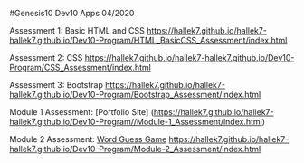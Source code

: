 #Genesis10 Dev10 Apps 04/2020

Assessment 1: Basic HTML and CSS
https://hallek7.github.io/hallek7-hallek7.github.io/Dev10-Program/HTML_BasicCSS_Assessment/index.html

Assessment 2: CSS
https://hallek7.github.io/hallek7-hallek7.github.io/Dev10-Program/CSS_Assessment/index.html

Assessment 3: Bootstrap
https://hallek7.github.io/hallek7-hallek7.github.io/Dev10-Program/Bootstrap_Assessment/index.html

Module 1 Assessment:  [Portfolio Site]
(https://hallek7.github.io/hallek7-hallek7.github.io/Dev10-Program//Module-1_Assessment/index.html)

Module 2 Assessment: 
[Word Guess Game](https://hallek7.github.io/hallek7-hallek7.github.io/Dev10-Program/Module-2_Assessment/index.html)
https://hallek7.github.io/hallek7-hallek7.github.io/Dev10-Program/Module-2_Assessment/index.html

